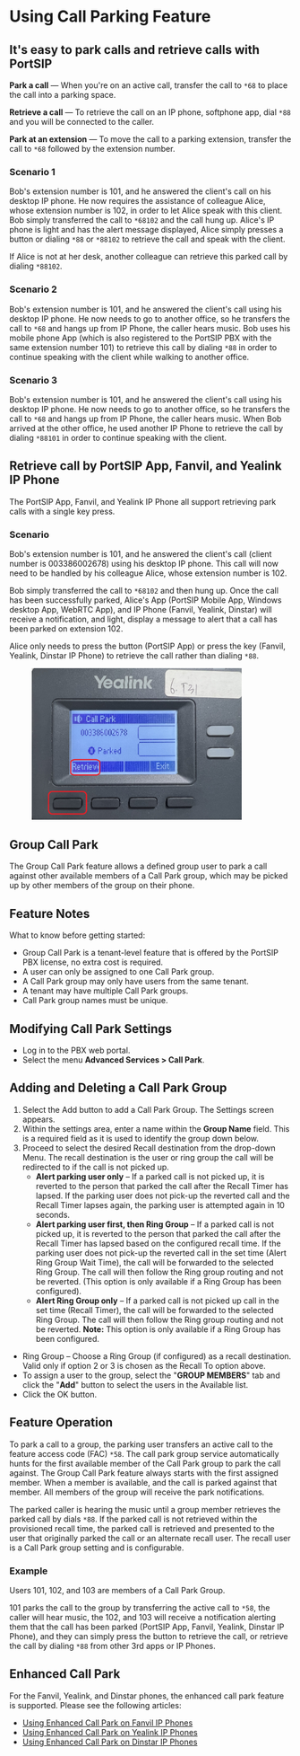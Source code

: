 # Using Call Parking Feature

## It's easy to park calls and retrieve calls with PortSIP

**Park a call** — When you're on an active call, transfer the call to `*68` to place the call into a parking space.

**Retrieve a call** — To retrieve the call on an IP phone, softphone app, dial `*88` and you will be connected to the caller.

**Park at an extension** — To move the call to a parking extension, transfer the call to `*68` followed by the extension number.

### **Scenario 1**

Bob's extension number is 101, and he answered the client's call on his desktop IP phone. He now requires the assistance of colleague Alice, whose extension number is 102, in order to let Alice speak with this client. Bob simply transferred the call to `*68102` and the call hung up. Alice's IP phone is light and has the alert message displayed, Alice simply presses a button or dialing `*88` or `*88102` to retrieve the call and speak with the client.

If Alice is not at her desk, another colleague can retrieve this parked call by dialing `*88102`.

### **Scenario 2**

Bob's extension number is 101, and he answered the client's call using his desktop IP phone. He now needs to go to another office, so he transfers the call to `*68` and hangs up from IP Phone, the caller hears music. Bob uses his mobile phone App (which is also registered to the PortSIP PBX with the same extension number 101) to retrieve this call by dialing `*88` in order to continue speaking with the client while walking to another office.

### **Scenario 3**

Bob's extension number is 101, and he answered the client's call using his desktop IP phone. He now needs to go to another office, so he transfers the call to `*68` and hangs up from IP Phone, the caller hears music. When Bob arrived at the other office, he used another IP Phone to retrieve the call by dialing `*88101` in order to continue speaking with the client.

## Retrieve call by PortSIP App, Fanvil, and Yealink IP Phone

The PortSIP App, Fanvil, and Yealink IP Phone all support retrieving park calls with a single key press.

### **Scenario**&#x20;

Bob's extension number is 101, and he answered the client's call (client number is 003386002678) using his desktop IP phone. This call will now need to be handled by his colleague Alice, whose extension number is 102.

Bob simply transferred the call to `*68102` and then hung up. Once the call has been successfully parked, Alice's App (PortSIP Mobile App, Windows desktop App, WebRTC App), and IP Phone (Fanvil, Yealink, Dinstar) will receive a notification, and light, display a message to alert that a call has been parked on extension 102.&#x20;

Alice only needs to press the button (PortSIP App) or press the key (Fanvil, Yealink, Dinstar IP Phone) to retrieve the call rather than dialing `*88`.

<figure><img src="../../.gitbook/assets/yealink_t31_park.png" alt="" width="375"><figcaption></figcaption></figure>

## Group Call Park

The Group Call Park feature allows a defined group user to park a call against other available members of a Call Park group, which may be picked up by other members of the group on their phone.

## Feature Notes

What to know before getting started:

* Group Call Park is a tenant-level feature that is offered by the PortSIP PBX license, no extra cost is required.
* A user can only be assigned to one Call Park group.
* A Call Park group may only have users from the same tenant.
* A tenant may have multiple Call Park groups.
* Call Park group names must be unique.

## Modifying Call Park Settings

* Log in to the PBX web portal.
* Select the menu **Advanced Services > Call Park**.

## Adding and Deleting a Call Park Group

1. Select the Add button to add a Call Park Group. The Settings screen appears.
2. Within the settings area, enter a name within the **Group Name** field. This is a required field as it is used to identify the group down below.
3. Proceed to select the desired Recall destination from the drop-down Menu. The recall destination is the user or ring group the call will be redirected to if the call is not picked up.
   * **Alert parking user only** – If a parked call is not picked up, it is reverted to the person that parked the call after the Recall Timer has lapsed. If the parking user does not pick-up the reverted call and the Recall Timer lapses again, the parking user is attempted again in 10 seconds.
   * **Alert parking user first, then Ring Group** – If a parked call is not picked up, it is reverted to the person that parked the call after the Recall Timer has lapsed based on the configured recall time. If the parking user does not pick-up the reverted call in the set time (Alert Ring Group Wait Time), the call will be forwarded to the selected Ring Group. The call will then follow the Ring group routing and not be reverted. (This option is only available if a Ring Group has been configured).
   * **Alert Ring Group only** – If a parked call is not picked up call in the set time (Recall Timer), the call will be forwarded to the selected Ring Group. The call will then follow the Ring group routing and not be reverted. **Note:** This option is only available if a Ring Group has been configured.

* Ring Group – Choose a Ring Group (if configured) as a recall destination. Valid only if option 2 or 3 is chosen as the Recall To option above.
* To assign a user to the group, select the "**GROUP MEMBERS**" tab and click the "**Add**" button to select the users in the Available list.
* Click the OK button.

## Feature Operation

To park a call to a group, the parking user transfers an active call to the feature access code (FAC) `*58`. The call park group service automatically hunts for the first available member of the Call Park group to park the call against. The Group Call Park feature always starts with the first assigned member. When a member is available, and the call is parked against that member. All members of the group will receive the park notifications.

The parked caller is hearing the music until a group member retrieves the parked call by dials `*88`. If the parked call is not retrieved within the provisioned recall time, the parked call is retrieved and presented to the user that originally parked the call or an alternate recall user. The recall user is a Call Park group setting and is configurable.

### **Example**

Users 101, 102, and 103 are members of a Call Park Group.&#x20;

101 parks the call to the group by transferring the active call to `*58`, the caller will hear music,  the 102, and 103 will receive a notification alerting them that the call has been parked (PortSIP App, Fanvil, Yealink, Dinstar IP Phone), and they can simply press the button to retrieve the call, or retrieve the call by dialing `*88` from other 3rd apps or IP Phones.

## Enhanced Call Park

For the Fanvil, Yealink, and Dinstar phones, the enhanced call park feature is supported. Please see the following articles:

* [Using Enhanced Call Park on Fanvil IP Phones](using-enhanced-call-park-on-fanvil-ip-phones.md)
* [Using Enhanced Call Park on Yealink IP Phones](using-enhanced-call-park-on-yealink-ip-phones.md)
* [Using Enhanced Call Park on Dinstar IP Phones](using-enhanced-call-park-on-dinstar-ip-phones.md)

